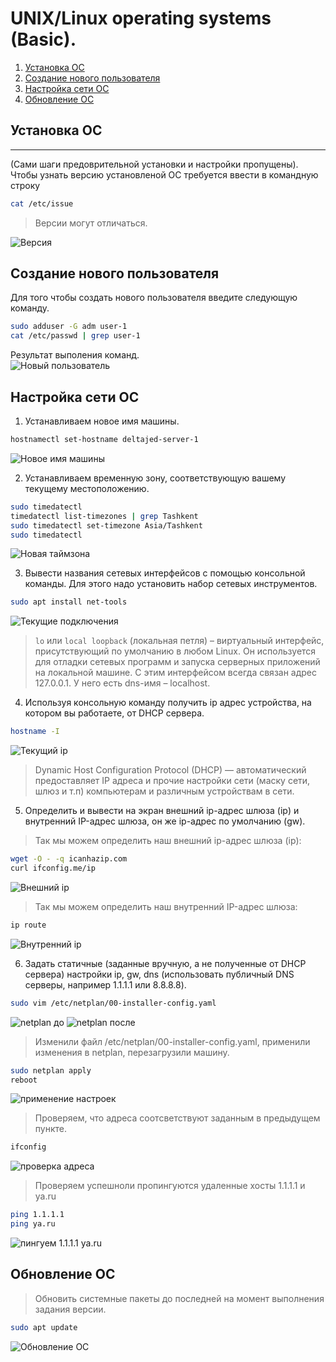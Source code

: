 # UNIX/Linux operating systems (Basic). 

1. [Установка ОС](#установка-ос)
2. [Создание нового пользователя](#создание-нового-пользователя)
3. [Настройка сети ОС](#настройка-сети-ос)
3. [Обновление ОС](#обновление-ос)

## Установка ОС
---
(Сами шаги предоврительной установки и настройки пропущены). <br>
Чтобы узнать версию установленой ОС требуется ввести в командную строку
``` bash
cat /etc/issue
```
> Версии могут отличаться.

![Версия](./assets/1.png)

## Создание нового пользователя

Для того чтобы создать нового пользователя введите следующую команду. 
``` bash
sudo adduser -G adm user-1
cat /etc/passwd | grep user-1
```
Результат выполения команд. <br>
![Новый пользователь](./assets/2.png)

## Настройка сети ОС
1. Устанавливаем новое имя машины.
``` bash
hostnamectl set-hostname deltajed-server-1
```
![Новое имя машины](./assets/3.png)

2. Устанавливаем временную зону, соответствующую вашему текущему местоположению.

``` bash
sudo timedatectl
timedatectl list-timezones | grep Tashkent
sudo timedatectl set-timezone Asia/Tashkent
sudo timedatectl
```

![Новая таймзона](./assets/4.png)

3. Вывести названия сетевых интерфейсов с помощью консольной команды.
Для этого надо установить набор сетевых инструментов.
``` bash
sudo apt install net-tools
```

![Текущие подключения](./assets/5.png)

> `lo` или `local loopback` (локальная петля) – виртуальный интерфейс, присутствующий по умолчанию в любом Linux. Он используется для отладки сетевых программ и запуска серверных приложений на локальной машине. С этим интерфейсом всегда связан адрес 127.0.0.1. У него есть dns-имя – localhost.

4. Используя консольную команду получить ip адрес устройства, на котором вы работаете, от DHCP сервера.
``` bash 
hostname -I
```
![Текущий ip](./assets/6.png)

> Dynamic Host Configuration Protocol (DHCP) — автоматический предоставляет IP адреса и прочие настройки сети (маску сети, шлюз и т.п) компьютерам и различным устройствам в сети.

5. Определить и вывести на экран внешний ip-адрес шлюза (ip) и внутренний IP-адрес шлюза, он же ip-адрес по умолчанию (gw).

> Так мы можем определить наш внешний ip-адрес шлюза (ip):
``` bash
wget -O - -q icanhazip.com
curl ifconfig.me/ip
```
![Внешний ip](./assets/7.png)

> Так мы можем определить наш внутренний IP-адрес шлюза:

``` bash 
ip route
```
![Внутренний ip](./assets/8.png)

6. Задать статичные (заданные вручную, а не полученные от DHCP сервера) настройки ip, gw, dns (использовать публичный DNS серверы, например 1.1.1.1 или 8.8.8.8).

``` bash
sudo vim /etc/netplan/00-installer-config.yaml
```
![netplan до](./assets/9.png)
![netplan после](./assets/10.png)

 > Изменили файл /etc/netplan/00-installer-config.yaml, применили изменения в netplan, перезагрузили машину.
``` bash
sudo netplan apply
reboot
```
![применение настроек](./assets/11.png)

> Проверяем, что адреса соотсветствуют заданным в предыдущем пункте.
``` bash
ifconfig
```
![проверка адреса](./assets/12.png)

> Проверяем успешноли пропингуются удаленные хосты 1.1.1.1 и ya.ru
``` bash
ping 1.1.1.1
ping ya.ru
```
![пингуем 1.1.1.1 ya.ru](./assets/13.png)

## Обновление ОС

> Обновить системные пакеты до последней на момент выполнения задания версии.

``` bash
sudo apt update
```

![Обновление ОС](./assets/14.png)